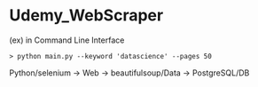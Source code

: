 # Udemy_WebScraper

(ex) in Command Line Interface

```
> python main.py --keyword 'datascience' --pages 50
```

Python/selenium -> Web -> beautifulsoup/Data -> PostgreSQL/DB
